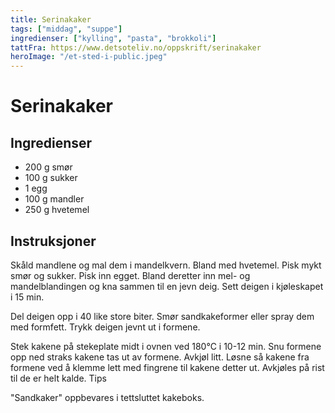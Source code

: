 ```yaml
---
title: Serinakaker
tags: ["middag", "suppe"]
ingredienser: ["kylling", "pasta", "brokkoli"]
tattFra: https://www.detsoteliv.no/oppskrift/serinakaker
heroImage: "/et-sted-i-public.jpeg"
---
```


# Serinakaker

## Ingredienser

- 200 g smør
- 100 g sukker
- 1 egg
- 100 g mandler
- 250 g hvetemel

## Instruksjoner

Skåld mandlene og mal dem i mandelkvern. Bland med hvetemel. Pisk mykt smør og sukker. Pisk inn egget. Bland deretter inn mel- og mandelblandingen og kna sammen til en jevn deig. Sett deigen i kjøleskapet i 15 min.

Del deigen opp i 40 like store biter. Smør sandkakeformer eller spray dem med formfett. Trykk deigen jevnt ut i formene.

Stek kakene på stekeplate midt i ovnen ved 180°C i 10-12 min. Snu formene opp ned straks kakene tas ut av formene. Avkjøl litt. Løsne så kakene fra formene ved å klemme lett med fingrene til kakene detter ut. Avkjøles på rist til de er helt kalde.
Tips

"Sandkaker" oppbevares i tettsluttet kakeboks.
